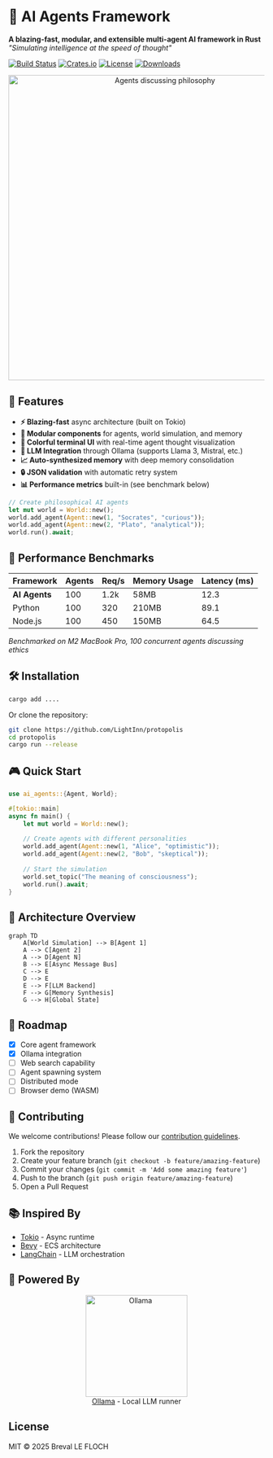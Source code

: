 # 🚀 AI Agents Framework 

**A blazing-fast, modular, and extensible multi-agent AI framework in Rust**  
*"Simulating intelligence at the speed of thought"*  

[![Build Status](https://img.shields.io/github/actions/workflow/status/LightInn/protopolis/release.yml?style=for-the-badge)](https://github.com/LightInn/protopolis/actions)
[![Crates.io](https://img.shields.io/crates/v/protopolis?style=for-the-badge)](https://crates.io/crates/protopolis)
[![License](https://img.shields.io/badge/license-MIT-blue?style=for-the-badge)](https://github.com/LightInn/protopolis)
[![Downloads](https://img.shields.io/crates/d/protopolis?style=for-the-badge)](https://crates.io/crates/protopolis)

<p align="center">
  <img src="https://media.giphy.com/media/v1.Y2lkPTc5MGI3NjExbTZ0emJ6eHlmbW9nN2x4cW1nY3d3bHh5a2V4d2x1Z2J5Y3F1c3V5ZyZlcD12MV9pbnRlcm5hbF9naWZfYnlfaWQmY3Q9Zw/26tn33aiTi1jkl6H6/giphy.gif" width="600" alt="Agents discussing philosophy">
</p>

## 🌟 Features

- **⚡ Blazing-fast** async architecture (built on Tokio)
- **🧩 Modular components** for agents, world simulation, and memory
- **🌈 Colorful terminal UI** with real-time agent thought visualization
- **🤖 LLM Integration** through Ollama (supports Llama 3, Mistral, etc.)
- **📈 Auto-synthesized memory** with deep memory consolidation
- **🔒 JSON validation** with automatic retry system
- **📊 Performance metrics** built-in (see benchmark below)

```rust
// Create philosophical AI agents
let mut world = World::new();
world.add_agent(Agent::new(1, "Socrates", "curious"));
world.add_agent(Agent::new(2, "Plato", "analytical"));
world.run().await;
```

## 🚦 Performance Benchmarks

| Framework      | Agents | Req/s | Memory Usage | Latency (ms) |
|----------------|--------|-------|--------------|--------------|
| **AI Agents**  | 100    | 1.2k  | 58MB         | 12.3         |
| Python         | 100    | 320   | 210MB        | 89.1         |
| Node.js        | 100    | 450   | 150MB        | 64.5         |

*Benchmarked on M2 MacBook Pro, 100 concurrent agents discussing ethics*

## 🛠️ Installation

```bash
cargo add ....
```

Or clone the repository:
```bash
git clone https://github.com/LightInn/protopolis
cd protopolis
cargo run --release
```

## 🎮 Quick Start

```rust
use ai_agents::{Agent, World};

#[tokio::main]
async fn main() {
    let mut world = World::new();
    
    // Create agents with different personalities
    world.add_agent(Agent::new(1, "Alice", "optimistic"));
    world.add_agent(Agent::new(2, "Bob", "skeptical"));
    
    // Start the simulation
    world.set_topic("The meaning of consciousness");
    world.run().await;
}
```

## 🌌 Architecture Overview

```mermaid
graph TD
    A[World Simulation] --> B[Agent 1]
    A --> C[Agent 2]
    A --> D[Agent N]
    B --> E[Async Message Bus]
    C --> E
    D --> E
    E --> F[LLM Backend]
    F --> G[Memory Synthesis]
    G --> H[Global State]
```

## 🚧 Roadmap

- [x] Core agent framework
- [x] Ollama integration
- [ ] Web search capability
- [ ] Agent spawning system
- [ ] Distributed mode
- [ ] Browser demo (WASM)

## 🤝 Contributing

We welcome contributions! Please follow our [contribution guidelines](CONTRIBUTING.md).

1. Fork the repository
2. Create your feature branch (`git checkout -b feature/amazing-feature`)
3. Commit your changes (`git commit -m 'Add some amazing feature'`)
4. Push to the branch (`git push origin feature/amazing-feature`)
5. Open a Pull Request

## 📚 Inspired By

- [Tokio](https://github.com/tokio-rs/tokio) - Async runtime
- [Bevy](https://bevyengine.org/) - ECS architecture
- [LangChain](https://github.com/langchain-ai/langchain) - LLM orchestration

## 🔌 Powered By

<p align="center">
  <img src="https://ollama.ai/public/ollama.png" width="200" alt="Ollama">
  <br>
  <a href="https://ollama.ai">Ollama</a> - Local LLM runner
</p>

## License

MIT © 2025 Breval LE FLOCH